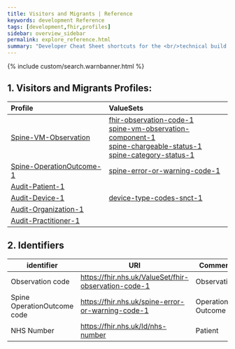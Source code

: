```yaml
---
title: Visitors and Migrants | Reference
keywords: development Reference
tags: [development,fhir,profiles]
sidebar: overview_sidebar
permalink: explore_reference.html
summary: "Developer Cheat Sheet shortcuts for the <br/>technical build of Visitors and Migrants API."
---
```


{% include custom/search.warnbanner.html %}

## 1. Visitors and Migrants Profiles: ##

| Profile | ValueSets |
| :--------- |:-------- |
| [Spine-VM-Observation](https://fhir.nhs.uk/StructureDefinition/spine-vm-observation-2) | [fhir-observation-code-1](https://fhir.nhs.uk/ValueSet/fhir-observation-code-1) <br /> [spine-vm-observation-component-1](https://fhir.nhs.uk/ValueSet/spine-vm-observation-component-1) <br /> [spine-chargeable-status-1](https://fhir.nhs.uk/ValueSet/spine-chargeable-status-1) <br /> [spine-category-status-1](https://fhir.nhs.uk/ValueSet/spine-category-status-1) |
| [Spine-OperationOutcome-1](https://fhir.nhs.uk/StructureDefinition/spine-operationoutcome-1) | [spine-error-or-warning-code-1](https://fhir.nhs.uk/ValueSet/spine-error-or-warning-code-1) <br /> |
| [Audit-Patient-1](https://fhir.nhs.uk/StructureDefinition/audit-patient-1) ||
| [Audit-Device-1](https://fhir.nhs.uk/StructureDefinition/audit-device-1) | [device-type-codes-snct-1](https://fhir.nhs.uk/ValueSet/device-type-codes-snct-1) <br /> |
| [Audit-Organization-1](https://fhir.nhs.uk/StructureDefinition/audit-organization-1) ||
| [Audit-Practitioner-1](https://fhir.nhs.uk/StructureDefinition/audit-practitioner-1) ||


## 2. Identifiers ##

| identifier | URI | Comment |
|--------------------------------------------|----------|----|
| Observation code | https://fhir.nhs.uk/ValueSet/fhir-observation-code-1 | Observation |
| Spine OperationOutcome code | https://fhir.nhs.uk/spine-error-or-warning-code-1 | Operation Outcome |
| NHS Number  | https://fhir.nhs.uk/Id/nhs-number | Patient |


